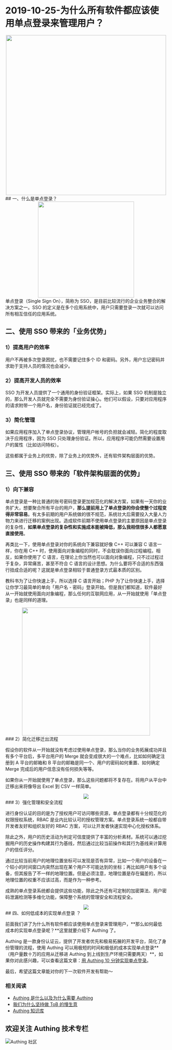 # 2019-10-25-为什么所有软件都应该使用单点登录来管理用户？

<div align=center><img src="https://cdn.authing.cn/blog/20191025183717.png" width="500"   /> </div>
## 一、什么是单点登录？

<div align=center><img src="https://cdn.authing.cn/blog/20190908080023.png" width="300"   /> </div>
单点登录（Single Sign On），简称为 SSO，是目前比较流行的企业业务整合的解决方案之一。SSO 的定义是在多个应用系统中，用户只需要登录一次就可以访问所有相互信任的应用系统。

## 二、使用 SSO 带来的「业务优势」

### 1）提高用户的效率

  用户不再被多次登录困扰，也不需要记住多个 ID 和密码。另外，用户忘记密码并求助于支持人员的情况也会减少。

### 2）提高开发人员的效率

  SSO 为开发人员提供了一个通用的身份验证框架。实际上，如果 SSO 机制是独立的，那么开发人员就完全不需要为身份验证操心。他们可以假设，只要对应用程序的请求附带一个用户名，身份验证就已经完成了。

### 3）简化管理

  如果应用程序加入了单点登录协议，管理用户帐号的负担就会减轻。简化的程度取决于应用程序，因为 SSO 只处理身份验证。所以，应用程序可能仍然需要设置用户的属性（比如访问特权）。

这些都属于业务上的优势，除了业务上的优势外，还有软件架构层面的优势。
## 三、使用 SSO 带来的「软件架构层面的优势」

### 1）向下兼容

单点登录是一种比普通的账号密码登录更加规范化的解决方案，如果有一天你的业务扩大，想要聚合所有平台的用户，**那么提前用上了单点登录的你会使整个过程变得非常容易**。有太多前期的用户系统做的很不规范，系统壮大后需要投入大量人力物力来进行迁移的案例出现。造成软件前期不使用单点登录的主要原因是单点登录的复杂性，**如果单点登录的复杂性和实施成本能被降低，那么我相信很多人都愿意直接使用**。

再类比一下，使用单点登录对你的系统向下兼容就好像 C++ 可以兼容 C 语言一样，你在用 C++ 时，使用面向对象编程的同时，不会耽误你面向过程编程。相反，如果你使用了 C 语言，在理论上你当然也可以面向对象编程，只不过过程过于复杂，异常痛苦，甚至不符合 C 语言的设计思想。为什么要将不合适的东西强行扭成合适的呢？这就是单点登录相较于普通登录方式最本质的区别。

教科书为了让你快速上手，所以选择 C 语言开始；PHP 为了让你快速上手，选择让你学习最简单的单向「用户名 - 密码」登录开始。但是我们都知道，软件最好从一开始就使用面向对象编程，那么任何的互联网应用，从一开始就使用「单点登录」也是同样的道理。

<div align=center><img src="https://cdn.authing.cn/blog/20191025183746.png" width="400"   /> </div>
### 2）简化迁移迁出流程

假设你的软件从一开始就没有考虑过使用单点登录，那么当你的业务拓展成功并且有多个平台后，多平台用户的 Merge 就会变成很大的一个难点，比如如何确定注册到 A 平台的邮箱和 B 平台的邮箱是同一个、用户的密码如何重置、如何确定 Merge 完成后的用户信息没有任何损失等等。

如果你从一开始就使用了单点登录，那么这些问题都将不复存在。将用户从平台中迁移出来将像导出 Excel 到 CSV 一样简单。

<div align=center><img src="https://cdn.authing.cn/blog/20191025185902.png"    /> </div>
### 3）强化管理和安全流程

进行身份认证的目的是为了授权用户可访问哪些资源，单点登录都有十分规范化的权限授权系统，RBAC 是业内比较认可的授权管理方案。单点登录系统一般都自带开发者友好和组织友好的 RBAC 方案，可以让开发者快速实现中心化授权体系。

除此之外，用户的历史活动为判定可信度提供了丰富的分析素材。系统可以通过挖掘用户的历史操作构建其行为基线，然后通过比较当前操作和其行为基线来计算用户的信任评分。

通过比较当前用户的地理位置坐标可以发现是否有异常，比如一个用户的设备在一个较小的时间窗口内突然出现在某个用户不可能达到的坐标；再比如用户有多个设备，但其报告了不一样的地理位置。但是必须注意，地理位置是存在偏差的，所以地理位置的权重不应该过高，而是作为一种参考。

成熟的单点登录系统都会提供这些功能，除此之外还有可定制的加密算法、用户密码泄漏检测等多维化功能，保障整个系统的管理安全和流程安全。

<div align=center><img src="https://cdn.authing.cn/blog/20191025185937.png"    /> </div>
## 四、如何低成本的实现单点登录 ？

前面我们讲了为什么所有软件都应该使用单点登录来管理用户，**那么如何最低成本的实现单点登录呢？**这里就要介绍下 Authing 了。

Authing 是一款身份认证云，提供了开发者优先和极易拓展的开发平台，简化了身份管理的流程，使用 Authing 可以用极短的时间和极低的成本实现单点登录**（用户量数十万的应用从迁移进 Authing 到上线到生产环境只需要两天）**，如果你对此感兴趣，可以查看这篇文章：[用 Authing 10 分钟实现单点登录](https://learn.authing.cn/authing/quickstart/implement-sso-with-authing)。

最后，希望这篇文章能对你的下一次软件开发有帮助～

### **相关阅读**
* [Authing 是什么以及为什么需要 Authing](https://authing.cn/blog//Authing%E6%98%AF%E4%BB%80%E4%B9%88%E4%BB%A5%E5%8F%8A%E4%B8%BA%E4%BB%80%E4%B9%88%E9%9C%80%E8%A6%81Authing.html)
* [我们为什么坚持做 ToB 的慢生意](https://authing.cn/blog//我们为什么坚持做ToB的慢生意.html)
* [Authing 知识库](https://learn.authing.cn/authing/)

## 欢迎关注 Authing 技术专栏
![Authing 社区](https://cdn.authing.cn/blog/Authing_mini.jpg)